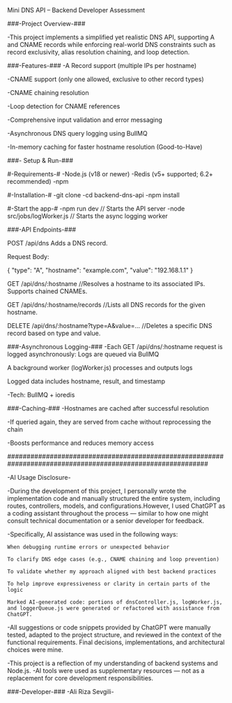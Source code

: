 Mini DNS API – Backend Developer Assessment

###-Project Overview-###

 -This project implements a simplified yet realistic DNS API, supporting A and CNAME records while enforcing real-world DNS constraints such as record exclusivity, alias resolution chaining, and loop detection.

###-Features-###
 -A Record support (multiple IPs per hostname)

 -CNAME support (only one allowed, exclusive to other record types)

 -CNAME chaining resolution

 -Loop detection for CNAME references

 -Comprehensive input validation and error messaging

 -Asynchronous DNS query logging using BullMQ

 -In-memory caching for faster hostname resolution (Good-to-Have)

###- Setup & Run-###

 #-Requirements-#
  -Node.js (v18 or newer)
  -Redis (v5+ supported; 6.2+ recommended)
  -npm

 #-Installation-#
  -git clone <repo-url>
  -cd backend-dns-api
  -npm install
 
 #-Start the app-#
  -npm run dev     // Starts the API server
  -node src/jobs/logWorker.js   // Starts the async  logging worker


###-API Endpoints-###

  POST /api/dns 
  Adds a DNS record.

  Request Body:

 { "type": "A", "hostname": "example.com", "value": "192.168.1.1" }

  GET /api/dns/:hostname  //Resolves a hostname to its associated IPs. Supports chained CNAMEs.

  GET /api/dns/:hostname/records  //Lists all DNS records for the given hostname.

  DELETE /api/dns/:hostname?type=A&value=...   //Deletes a specific DNS record based on type and value.



###-Asynchronous Logging-###
 -Each GET /api/dns/:hostname request is logged asynchronously:
 Logs are queued via BullMQ
 
 A background worker (logWorker.js) processes and outputs logs
 
 Logged data includes hostname, result, and timestamp
 
 -Tech: BullMQ + ioredis


###-Caching-###
 -Hostnames are cached after successful resolution

 -If queried again, they are served from cache without reprocessing the chain

 -Boosts performance and reduces memory access


############################################################################################################
  
-AI Usage Disclosure-

-During the development of this project, I personally wrote the implementation code and manually structured the entire system, including routes, controllers, models, and configurations.However, I used ChatGPT as a coding assistant throughout the process — similar to how one might consult technical documentation or a senior developer for feedback.


-Specifically, AI assistance was used in the following ways:

    When debugging runtime errors or unexpected behavior

    To clarify DNS edge cases (e.g., CNAME chaining and loop prevention)

    To validate whether my approach aligned with best backend practices

    To help improve expressiveness or clarity in certain parts of the logic
    
    Marked AI-generated code: portions of dnsController.js, logWorker.js, and loggerQueue.js were generated or refactored with assistance from ChatGPT.


-All suggestions or code snippets provided by ChatGPT were manually tested, adapted to the project structure, and reviewed in the context of the functional requirements.
Final decisions, implementations, and architectural choices were mine.

-This project is a reflection of my understanding of backend systems and Node.js.
-AI tools were used as supplementary resources — not as a replacement for core development responsibilities.





###-Developer-###
 -Ali Riza Sevgili-